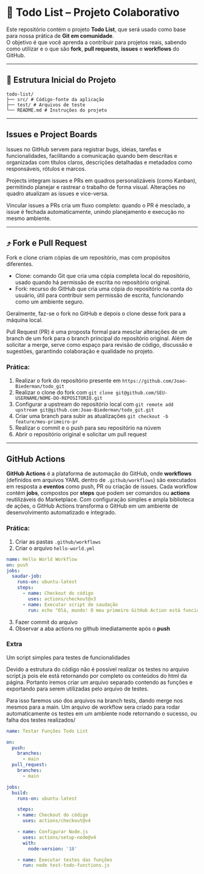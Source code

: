# 📝 Todo List – Projeto Colaborativo

Este repositório contém o projeto **Todo List**, que será usado como base para nossa prática de **Git em comunidade**.  
O objetivo é que você aprenda a contribuir para projetos reais, sabendo como utilizar e o que são **fork**, **pull requests**, **issues** e **workflows** do GitHub.

---

## 📂 Estrutura Inicial do Projeto

```
todo-list/
├── src/ # Código-fonte da aplicação
├── test/ # Arquivos de teste
└── README.md # Instruções do projeto
```

---

## Issues e Project Boards

Issues no GitHub servem para registrar bugs, ideias, tarefas e funcionalidades, facilitando a comunicação quando bem descritas e organizadas com títulos claros, descrições detalhadas e metadados como responsáveis, rótulos e marcos.

Projects integram issues e PRs em quadros personalizáveis (como Kanban), permitindo planejar e rastrear o trabalho de forma visual. Alterações no quadro atualizam as issues e vice-versa.

Vincular issues a PRs cria um fluxo completo: quando o PR é mesclado, a issue é fechada automaticamente, unindo planejamento e execução no mesmo ambiente.

---

## ⤴️ Fork e Pull Request

Fork e clone criam cópias de um repositório, mas com propósitos diferentes.

* Clone: comando Git que cria uma cópia completa local do repositório, usado quando há permissão de escrita no repositório original.
* Fork: recurso do GitHub que cria uma cópia do repositório na conta do usuário, útil para contribuir sem permissão de escrita, funcionando como um ambiente seguro.

Geralmente, faz-se o fork no GitHub e depois o clone desse fork para a máquina local.

Pull Request (PR) é uma proposta formal para mesclar alterações de um branch de um fork para o branch principal do repositório original. Além de solicitar a merge, serve como espaço para revisão de código, discussão e sugestões, garantindo colaboração e qualidade no projeto.

### Prática:
1. Realizar o fork do repositório presente em `https://github.com/Joao-Biederman/todo_git`
2. Realizar o clone do fork com `git clone git@github.com/SEU-USERNAME/NOME-DO-REPOSITORIO.git`
3. Configurar a upstream do repositório local com `git remote add upstream git@github.com:Joao-Biederman/todo_git.git`
4. Criar uma branch para subir as atualizações `git checkout -b feature/meu-primeiro-pr`
5. Realizar o commit e o push para seu repositório na núvem
6. Abrir o repositório original e solicitar um pull request

---

## GitHub Actions

**GitHub Actions** é a plataforma de automação do GitHub, onde **workflows** (definidos em arquivos YAML dentro de `.github/workflows`) são executados em resposta a **eventos** como push, PR ou criação de issues.
Cada workflow contém **jobs**, compostos por **steps** que podem ser comandos ou **actions** reutilizáveis do Marketplace.
Com configuração simples e ampla biblioteca de ações, o GitHub Actions transforma o GitHub em um ambiente de desenvolvimento automatizado e integrado.

### Prática:

1. Criar as pastas `.github/workflows`
2. Criar o arquivo `hello-world.yml`
```hello-world.yml
name: Hello World Workflow
on: push
jobs:
  saudar-job:
    runs-on: ubuntu-latest
    steps:
      - name: Checkout do código
        uses: actions/checkout@v3
      - name: Executar script de saudação
        run: echo "Olá, mundo! O meu primeiro GitHub Action está funcionando."
```
3. Fazer commit do arquivo
4. Observar a aba actions no github imediatamente após o **push**

### Extra
Um script simples para testes de funcionalidades

Devido a estrutura do código não é possível realizar os testes no arquivo script.js pois ele está retornando por completo os conteúdos do html da página.
Portanto iremos criar um arquivo separado contendo as funções e exportando para serem utilizadas pelo arquivo de testes.

Para isso faremos uso dos arquivos na branch tests, dando merge nos mesmos para a main. Um arquivo de workflow sera criado para rodar automaticamente os testes em um ambiente node retornando o sucesso, ou falha dos testes realizados/

```main-tests.yml
name: Testar Funções Todo List

on:
  push:
    branches:
      - main
  pull_request:
    branches:
      - main

jobs:
  build:
    runs-on: ubuntu-latest

    steps:
    - name: Checkout do código
      uses: actions/checkout@v4

    - name: Configurar Node.js
      uses: actions/setup-node@v4
      with:
        node-version: '18'

    - name: Executar testes das funções
      run: node test-todo-functions.js
```